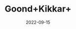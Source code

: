 ---
title: 'Goond+Kikkar+'
date: '2022-09-15' 
metatag: '' 
inventory: '0' 
draft: false 
# meta description 
shortDescripton: ''
description: 'Herb'
longdescription: ''
featured: True
# product Price
price: '50.0'
# Product Short Description
shortDescription: ''
productID: 'FE8CFABA-3226-ED11-9968-005056B3A416'
type: 'products'
category: 'Herb' 
thumnailproduct: 'https://aminsaddiquidawakhana.eralive.net/images/products/FE8CFABA-3226-ED11-9968-005056B3A4161.png' 
images:
  - image: 'images/products/FE8CFABA-3226-ED11-9968-005056B3A4161.png'  
Variants:
---